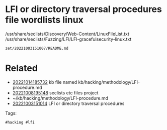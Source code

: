 # LFI or directory traversal procedures file wordlists linux
/usr/share/seclists/Discovery/Web-Content/LinuxFileList.txt
/usr/share/seclists/Fuzzing/LFI/LFI-gracefulsecurity-linux.txt

` zet/20221003151007/README.md `

# Related

- [20221014185732](/zet/20221014185732/README.md) kb file named kb/hacking/methodology/LFI-procedure.md
- [20221008195148](/zet/20221008195148/README.md) seclists etc files project
- ~/kb/hacking/methodology/LFI-procedure.md
- [20221003151014](/zet/20221003151014/README.md) LFI or directory traversal procedures

Tags:

    #hacking #lfi 

